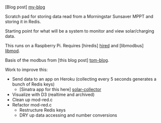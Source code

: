 [Blog post] [my-blog]

Scratch pad for storing data read from a Morningstar Sunsaver MPPT and storing it in Redis.

Starting point for what will be a system to monitor and view solar/charging data.

This runs on a Raspberry Pi. Requires [hiredis] [hired] and [libmodbus] [libmod].

Basis of the modbus from [this blog post] [tom-blog].

Work to improve this:

- Send data to an app on Heroku (collecting every 5 seconds generates a bunch of Redis keys)
  - [Sinatra app for this here] [solar-collector]
- Visualize with D3 (realtime and archived)
- Clean up mod-red.c
- Refactor mod-red.c
  - Restructure Redis keys
  - DRY up data accessing and number conversions

[tom-blog]: http://westyd1982.wordpress.com/2010/03/26/linux-and-mac-os-x-software-to-read-data-from-the-sunsaver-mppt-using-modbus/

[hired]: https://github.com/redis/hiredis

[libmod]: https://github.com/stephane/libmodbus

[my-blog]: http://www.gingilipino.com/brian/solar-data-collection.html

[solar-collector]: https://github.com/crakalakin/solar-collector
